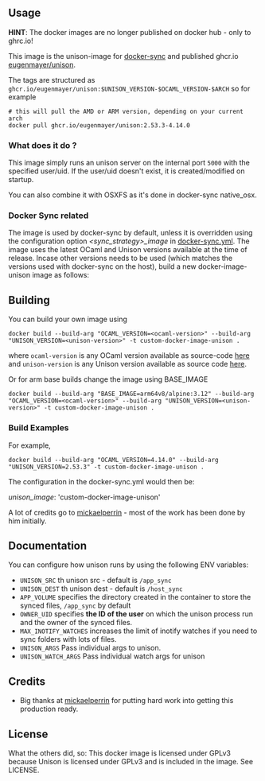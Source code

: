 ## Usage

**HINT**: The docker images are no longer published on docker hub - only to ghrc.io!

This image is the unison-image for [docker-sync](https://github.com/EugenMayer/docker-sync) and published ghcr.io [eugenmayer/unison](https://hub.docker.com/r/eugenmayer/unison/).

The tags are structured as `ghcr.io/eugenmayer/unison:$UNISON_VERSION-$OCAML_VERSION-$ARCH` so for example

```
# this will pull the AMD or ARM version, depending on your current arch
docker pull ghcr.io/eugenmayer/unison:2.53.3-4.14.0
```

### What does it do ?

This image simply runs an unison server on the internal port `5000` with the specified user/uid. If the user/uid doesn't
exist, it is created/modified on startup.

You can also combine it with OSXFS as it's done in docker-sync native_osx.

### Docker Sync related

The image is used by docker-sync by default, unless it is overridden using the configuration option _<sync_strategy>\_image_ in [docker-sync.yml](https://docker-sync.readthedocs.io/en/latest/getting-started/configuration.html#references). The image uses the latest OCaml and Unison versions available at the time of release. Incase other versions needs to be used (which matches the versions used with docker-sync on the host), build a new docker-image-unison image as follows:

## Building

You can build your own image using

`docker build --build-arg "OCAML_VERSION=<ocaml-version>" --build-arg "UNISON_VERSION=<unison-version>" -t custom-docker-image-unison .`

where `ocaml-version` is any OCaml version available as source-code [here](http://caml.inria.fr/pub/distrib/) and `unison-version` is any Unison version available as source code [here](https://github.com/bcpierce00/unison/releases/).

Or for arm base builds change the image using BASE_IMAGE

`docker build --build-arg "BASE_IMAGE=arm64v8/alpine:3.12" --build-arg "OCAML_VERSION=<ocaml-version>" --build-arg "UNISON_VERSION=<unison-version>" -t custom-docker-image-unison .`

### Build Examples

For example,

`docker build --build-arg "OCAML_VERSION=4.14.0" --build-arg "UNISON_VERSION=2.53.3" -t custom-docker-image-unison .`

The configuration in the docker-sync.yml would then be:

_unison_image_: 'custom-docker-image-unison'

A lot of credits go to [mickaelperrin](https://github.com/mickaelperrin) - most of the work has been done by him initially.

## Documentation

You can configure how unison runs by using the following ENV variables:
- `UNISON_SRC` th unison src - default is `/app_sync`
- `UNISON_DEST` th unison dest  - default is `/host_sync`
- `APP_VOLUME` specifies the directory created in the container to store the synced files, `/app_sync` by default
- `OWNER_UID` specifies **the ID of the user** on which the unison process run and the owner of the synced files.
- `MAX_INOTIFY_WATCHES` increases the limit of inotify watches if you need to sync folders with lots of files. 
- `UNISON_ARGS` Pass individual args to unison.
- `UNISON_WATCH_ARGS` Pass individual watch args for unison

## Credits

- Big thanks at [mickaelperrin](https://github.com/mickaelperrin) for putting hard work into getting this production ready.

## License

What the others did, so:
This docker image is licensed under GPLv3 because Unison is licensed under GPLv3 and is included in the image. See LICENSE.

